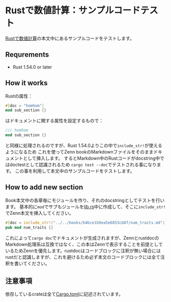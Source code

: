Rustで数値計算：サンプルコードテスト
======================================

[Rustで数値計算][rust-math-book]の本文中にあるサンプルコードをテストします。

[rust-math-book]: https://zenn.dev/termoshtt/books/b4bce1b9ea5e6853cb07

Requrements
-----------
- Rust 1.54.0 or later

How it works
-------------
Rustの属性：

```rust
#[doc = "homhom"]
mod sub_section {}
```

はドキュメントに関する属性を設定するもので：

```rust
/// homhom
mod sub_section {}
```

と同様に処理されるのですが、Rust 1.54.0よりこの中で`include_str!`が使えるようになるため
これを使ってZenn bookのMarkdownファイルをそのままドキュメントとして挿入します。
するとMarkdown中のRustコードがdocstring中ではdoctestとして認識されるため
`cargo test --doc`でテストされる事になります。
この事を利用して本文中のサンプルコードをテストします。

How to add new section
-----------------------
Book本文中の各章毎にモジュールを作り、それのdocstringとしてテストを行います。
基本的に`mod`でサブもジュールを[lib.rs](./src/lib.rs)中に作成して、そこに`include_str!`でZenn本文を挿入してください。

```rust
#[doc = include_str!("../../books/b4bce1b9ea5e6853cb07/num_traits.md")]
pub mod num_traits {}
```

これによって`cargo doc`でドキュメントが生成されますが、ZennとrustdocのMarkdown処理系は互換ではなく、この本はZennで表示することを前提としているためZennを優先します。rustdocはコードブロックに注釈が無い場合にはrustだと認識しますが、これを避けるため必ず本文のコードブロックには全て注釈を書いてください。

注意事項
---------
依存しているcrateは全て[Cargo.toml](./Cargo.toml)に記述されています。

